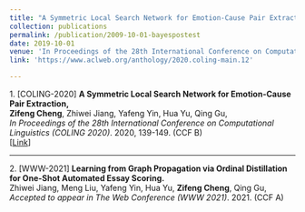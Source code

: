 ```yaml
---
title: "A Symmetric Local Search Network for Emotion-Cause Pair Extraction"
collection: publications
permalink: /publication/2009-10-01-bayespostest
date: 2019-10-01
venue: 'In Proceedings of the 28th International Conference on Computational Linguistics (COLING 2020)'
link: 'https://www.aclweb.org/anthology/2020.coling-main.12'

---
```


<p><span class="STYLE1">1. [COLING-2020]</span> <strong>A Symmetric Local Search Network for Emotion-Cause Pair Extraction,</strong><br>
    <strong>Zifeng Cheng</strong>, Zhiwei Jiang, Yafeng Yin, Hua Yu, Qing Gu,<br>
    <em>In Proceedings of the 28th International Conference on Computational Linguistics (COLING 2020)</em>. 2020, 139-149. 
	<span class="STYLE1">(CCF B)</span> <br>
	[<a href="https://www.aclweb.org/anthology/2020.coling-main.12/">Link</a>]

---
<p><span class="STYLE1">2. [WWW-2021]</span> <strong>Learning from Graph Propagation via Ordinal Distillation for One-Shot Automated Essay Scoring.</strong><br>
    Zhiwei Jiang, Meng Liu, Yafeng Yin, Hua Yu, <strong>Zifeng Cheng</strong>, Qing Gu,<br>
    <em>Accepted to appear in The Web Conference (WWW 2021)</em>. 2021. <span class="STYLE1">(CCF A)</span> <br> 
	



